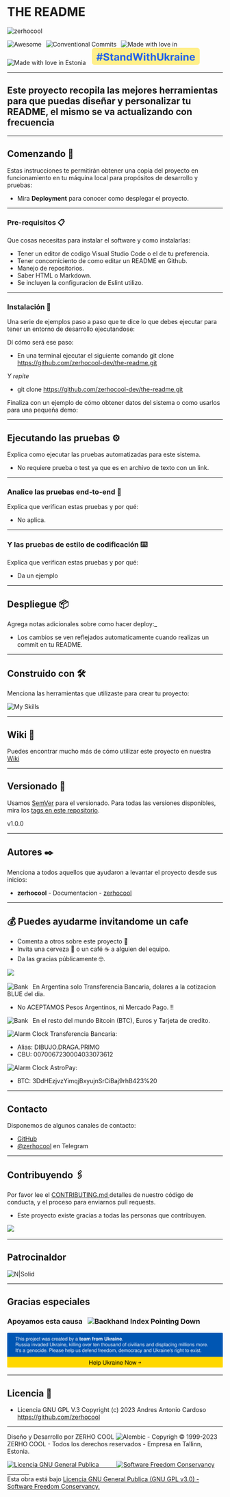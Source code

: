 # THE README

![zerhocool](https://socialify.git.ci/zerhocool/zerhocool/image?font=Inter&forks=1&issues=1&language=1&name=1&owner=1&pattern=Brick%20Wall&pulls=1&stargazers=1&theme=Dark)

![Awesome](https://cdn.rawgit.com/sindresorhus/awesome/d7305f38d29fed78fa85652e3a63e154dd8e8829/media/badge.svg)⠀![Conventional Commits](https://img.shields.io/badge/Conventional%20Commits-1.0.0-%23FE5196?logo=conventionalcommits&logoColor=white)⠀![Made with love in](https://madewithlove.now.sh/es?heart=true&text=Espa%C3%B1a)⠀![Made with love in Estonia](https://madewithlove.now.sh/ee?heart=true&colorA=%23400000)⠀ [![Stand With Ukraine](https://raw.githubusercontent.com/vshymanskyy/StandWithUkraine/main/badges/StandWithUkraine.svg)](https://stand-with-ukraine.pp.ua)

---

## Este proyecto recopila las mejores herramientas para que puedas diseñar y personalizar tu README, el mismo se va actualizando con frecuencia

---

## Comenzando 🚀

Estas instrucciones te permitirán obtener una copia del proyecto en funcionamiento en tu máquina local para propósitos de desarrollo y pruebas:

- Mira **Deployment** para conocer como desplegar el proyecto.

---

### Pre-requisitos 📋

Que cosas necesitas para instalar el software y como instalarlas:

- Tener un editor de codigo Visual Studio Code o el de tu preferencia.
- Tener concomiciento de como editar un README en Github.
- Manejo de repositorios.
- Saber HTML o Markdown.
- Se incluyen la configuracion de Eslint utilizo.

---

### Instalación 🔧

Una serie de ejemplos paso a paso que te dice lo que debes ejecutar para tener un entorno de desarrollo ejecutandose:

Dí cómo será ese paso:

- En una terminal ejecutar el siguiente comando git clone https://github.com/zerhocool-dev/the-readme.git

_Y repite_

- git clone https://github.com/zerhocool-dev/the-readme.git

Finaliza con un ejemplo de cómo obtener datos del sistema o como usarlos para una pequeña demo:

---

## Ejecutando las pruebas ⚙️

Explica como ejecutar las pruebas automatizadas para este sistema.

- No requiere prueba o test ya que es en archivo de texto con un link.

---

### Analice las pruebas end-to-end 🔩

Explica que verifican estas pruebas y por qué:

- No aplica.

---

### Y las pruebas de estilo de codificación ⌨️

Explica que verifican estas pruebas y por qué:

- Da un ejemplo

---

## Despliegue 📦

Agrega notas adicionales sobre como hacer deploy:\_

- Los cambios se ven reflejados automaticamente cuando realizas un commit en tu README.

---

## Construido con 🛠️

Menciona las herramientas que utilizaste para crear tu proyecto:

![My Skills](https://skillicons.dev/icons?i=js,html,markdown,ts,py)

---

## Wiki 📖

Puedes encontrar mucho más de cómo utilizar este proyecto en nuestra [Wiki](https://github.com/zerhocool-dev/the-readme/wiki)

---

## Versionado 📌

Usamos [SemVer](http://semver.org/) para el versionado. Para todas las versiones disponibles, mira los [tags en este repositorio](https://github.com/zerhocool-dev/the-readme/tags).

v1.0.0

---

## Autores ✒️

Menciona a todos aquellos que ayudaron a levantar el proyecto desde sus inicios:

- **zerhocool** - Documentacion - [zerhocool](https://github.com/zerhocool)

---

## 💰 Puedes ayudarme invitandome un cafe

- Comenta a otros sobre este proyecto 📢
- Invita una cerveza 🍺 o un café ☕ a alguien del equipo.
- Da las gracias públicamente 🤓.

<a href="https://payment-link.astropay.com/pnt5"><img src="https://cdn.buymeacoffee.com/buttons/v2/default-yellow.png" width="200" /></a>

<img src="https://raw.githubusercontent.com/Tarikul-Islam-Anik/Animated-Fluent-Emojis/master/Emojis/Travel%20and%20places/Bank.png" alt="Bank" width="35" height="35" />⠀En Argentina solo Transferencia Bancaria, dolares a la cotizacion BLUE del dia.

- No ACEPTAMOS Pesos Argentinos, ni Mercado Pago. ‼️

<img src="https://raw.githubusercontent.com/Tarikul-Islam-Anik/Animated-Fluent-Emojis/master/Emojis/Travel%20and%20places/Bank.png" alt="Bank" width="35" height="35" />⠀En el resto del mundo Bitcoin (BTC), Euros y Tarjeta de credito.

<img src="https://raw.githubusercontent.com/Tarikul-Islam-Anik/Animated-Fluent-Emojis/master/Emojis/Travel%20and%20places/Alarm%20Clock.png" alt="Alarm Clock" width="35" height="35" /> Transferencia Bancaria:

- Alias: DIBUJO.DRAGA.PRIMO
- CBU: 0070067230004033073612

<img src="https://raw.githubusercontent.com/Tarikul-Islam-Anik/Animated-Fluent-Emojis/master/Emojis/Travel%20and%20places/Alarm%20Clock.png" alt="Alarm Clock" width="35" height="35" /> AstroPay:

- BTC: 3DdHEzjvzYimqjBxyujnSrCiBaj9rhB423%20

---

## Contacto

Disponemos de algunos canales de contacto:

- [GitHub](https://github.com/zerhocool)
- [@zerhocool](https://www.t.me/zerhocool) en Telegram

---

## Contribuyendo 🖇️

Por favor lee el [CONTRIBUTING.md ](https://github.com/zerhocool/zerhocool/blob/main/CONTRIBUTIONS.md)detalles de nuestro código de conducta, y el proceso para enviarnos pull requests.

- Este proyecto existe gracias a todas las personas que contribuyen.

![](https://opencollective.com/Docusaurus/contributors.svg?width=890&button=false)

---

## Patrocinaldor

<p><img src="https://cdn.discordapp.com/attachments/1072960128820715602/1092200247205298196/nsolid.png" alt="N|Solid"></p>

---

## Gracias especiales

### Apoyamos esta causa⠀<img src="https://raw.githubusercontent.com/Tarikul-Islam-Anik/Animated-Fluent-Emojis/master/Emojis/Hand%20gestures/Backhand%20Index%20Pointing%20Down.png" alt="Backhand Index Pointing Down" width="35" height="35" />

<p><a href="https://stand-with-ukraine.pp.ua"><img src="https://raw.githubusercontent.com/vshymanskyy/StandWithUkraine/main/banner-direct-team.svg" alt="Stand With Ukraine"></a></p>

---

## Licencia 📄

- Licencia GNU GPL V.3 Copyright (c) 2023 Andres Antonio Cardoso <https://github.com/zerhocool>

---

<p>Diseño y Desarrollo por ZERHO COOL <img src="https://raw.githubusercontent.com/Tarikul-Islam-Anik/Animated-Fluent-Emojis/master/Emojis/Objects/Alembic.png" alt="Alembic" width="25"  height="25" /> - Copyrigh © 1999-2023 ZERHO COOL - Todos los derechos reservados - Empresa en Tallinn, Estonia. </p>

<a rel="licencia" href="https://www.gnu.org/"><img alt="Licencia GNU General Publica " style="border-width:0" src="https://cdn.discordapp.com/attachments/1072960128820715602/1092305619681300520/gplv3-with-text-136x68.png" />⠀⠀⠀⠀<img alt="Software Freedom Conservancy " style="border-width:0" src="https://cdn.discordapp.com/attachments/1072960128820715602/1092474752779694181/conservancy-header.png" />⠀⠀⠀⠀⠀</a><br />Esta obra está bajo <a rel="licencia" href="https://www.gnu.org/licenses/gpl-3.0.html">Licencia GNU General Publica (GNU GPL v3.0) -</a>
<a rel="licencia" href="http://next.copyleft.org/pages/current-release.html">Software Freedom Conservancy.</a>
